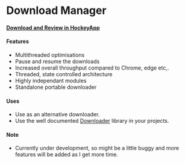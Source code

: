 # Download Manager

<h4><a href="https://rink.hockeyapp.net/apps/721a284baf954769bdd90e1af815bb28">Download and Review in HockeyApp</a></h4>

<h4>Features</h4>
<ul>
    <li>Multithreaded optimisations
    <li>Pause and resume the downloads
    <li>Increased overall throughput compared to Chrome, edge etc,.
    <li>Threaded, state controlled architecture
    <li>Highly independant modules
    <li>Standalone portable downloader
</ul>

<h4>Uses</h4>
<ul>
    <li>Use as an alternative downloader.
    <li>Use the well documented <a href="Downloader">Downloader</a> library in your projects.
</ul>

<h4>Note</h4>
<ul>
    <li>Currently under development, so might be a little buggy and more features will be added as I get more time.
</ul>
